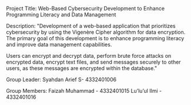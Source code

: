 Project Title: Web-Based Cybersecurity Development to Enhance Programming Literacy and Data Management

Description: 
"Development of a web-based application that prioritizes cybersecurity by using the Vigenère Cipher algorithm for data encryption. The primary goal of this development is to enhance programming literacy and improve data management capabilities.

Users can encrypt and decrypt data, perform brute force attacks on encrypted data, encrypt text files, and send messages securely to other users, as these messages are encrypted within the database."

Group Leader:
Syahdan Arief S- 4332401006

Group Members:
Faizah Muhammad - 4332401015
Lu’lu’ul Ilmi - 4332401016
